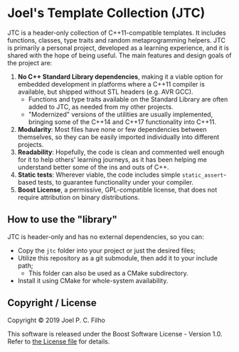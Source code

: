 # Joel's Template Collection (JTC)

JTC is a header-only collection of C++11-compatible templates. It includes functions, classes, type traits and random metaprogramming helpers. JTC is primarily a personal project, developed as a learning experience, and it is shared with the hope of being useful. The main features and design goals of the project are:

1. **No C++ Standard Library dependencies**, making it a viable option for embedded development in platforms where a C++11 compiler is available, but shipped without STL headers (e.g. AVR GCC).
    - Functions and type traits available on the Standard Library are often added to JTC, as needed from my other projects. 
    - "Modernized" versions of the utilities are usually implemented, bringing some of the C++14 and C++17 functionality into C++11. 
2. **Modularity**: Most files have none or few dependencies between themselves, so they can be easily imported individually into different projects. 
3. **Readability**: Hopefully, the code is clean and commented well enough for it to help others' learning journeys, as it has been helping me understand better some of the ins and outs of C++.
4. **Static tests**: Wherever viable, the code includes simple `static_assert`-based tests, to guarantee functionality under your compiler.
5. **Boost License**, a permissive, GPL-compatible license, that does not require attribution on binary distributions.

## How to use the "library"

JTC is header-only and has no external dependencies, so you can:

* Copy the `jtc` folder into your project or just the desired files;
* Utilize this repository as a git submodule, then add it to your include path;
    * This folder can also be used as a CMake subdirectory. 
* Install it using CMake for whole-system availability.

## Copyright / License

Copyright © 2019 Joel P. C. Filho

This software is released under the Boost Software License - Version 1.0. Refer to [the License file](LICENSE.md) for details. 
